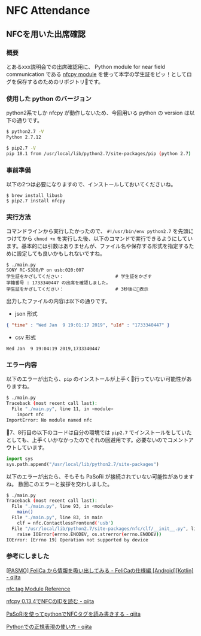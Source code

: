 # NFC Attendance

## NFCを用いた出席確認

### 概要
とあるxxx説明会での出席確認用に、
Python module for near field communication である [nfcpy module](https://github.com/nfcpy/nfcpy) を使って本学の学生証をピッ！としてログを保存するのためのリポジトリです。


### 使用した python のバージョン

python2系でしか nfcpy が動作しないため、今回用いる python の version は以下の通りです。

```bash
$ python2.7 -V
Python 2.7.12

$ pip2.7 -V
pip 18.1 from /usr/local/lib/python2.7/site-packages/pip (python 2.7)
```

### 事前準備

以下の2つは必要になりますので、インストールしておいてくださいね。

```
$ brew install libusb
$ pip2.7 install nfcpy
```

### 実行方法

コマンドラインから実行したかったので、 `#!/usr/bin/env python2.7` を先頭につけてから `chmod +x` を実行した後、以下のコマンドで実行できるようにしています。基本的には引数はありませんが、ファイル名や保存する形式を指定するために設定しても良いかもしれないですね。

```bssh
$ ./main.py 
SONY RC-S380/P on usb:020:007
学生証をかざしてください： 　　　　　　　　　　　# 学生証をかざす
学籍番号 : 1733340447 の出席を確認しました。
学生証をかざしてください：　　　　　　　　　　　 # 3秒後に表示
```

出力したファイルの内容は以下の通りです。

* json 形式

```json
{ "time" : "Wed Jan  9 19:01:17 2019", "uId" : "1733340447" }
```

* csv 形式

```csv
Wed Jan  9 19:04:19 2019,1733340447
```

### エラー内容

以下のエラーが出たら、`pip` のインストールが上手く行っていない可能性がありますね。

```bash
$ ./main.py 
Traceback (most recent call last):
  File "./main.py", line 11, in <module>
    import nfc
ImportError: No module named nfc
```

7、8行目の以下のコードは自分の環境では `pip2.7` でインストールをしていたとしても、上手くいかなかったのでそれの回避用です。必要ないのでコメントアウトしています。

```python
import sys
sys.path.append("/usr/local/lib/python2.7/site-packages")
```

以下のエラーが出たら、そもそも PaSoRi が接続されていない可能性がありますね。
数回このエラーと挨拶を交わしました。

```bash
$ ./main.py 
Traceback (most recent call last):
  File "./main.py", line 93, in <module>
    main()
  File "./main.py", line 83, in main
    clf = nfc.ContactlessFrontend('usb')
  File "/usr/local/lib/python2.7/site-packages/nfc/clf/__init__.py", line 75, in __init__
    raise IOError(errno.ENODEV, os.strerror(errno.ENODEV))
IOError: [Errno 19] Operation not supported by device
```

### 参考にしました

[[PASMO] FeliCa から情報を吸い出してみる - FeliCaの仕様編 [Android][Kotlin] - qiita
](https://qiita.com/YasuakiNakazawa/items/3109df682af2a7032f8d)

[nfc.tag Module Reference](https://nfcpy.readthedocs.io/en/latest/modules/tag.html#module-nfc.tag.tt3)

[nfcpy 0.13.4でNFCのIDを読む - qiita](https://qiita.com/NoTASK/items/c2e1e3803cdb2a93bec7)

[PaSoRiを使ってpythonでNFCタグを読み書きする - qiita](https://qiita.com/alt-core/items/abc83b3c1e2dd176717f)

[Pythonでの正規表現の使い方 - qiita](https://qiita.com/wanwanland/items/ce272419dde2f95cdabc)


